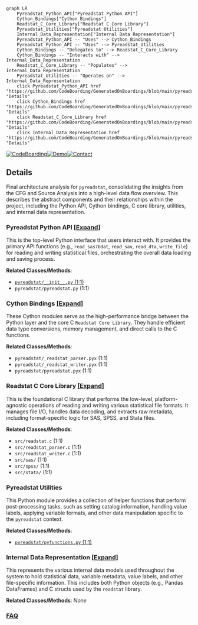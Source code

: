 ```mermaid
graph LR
    Pyreadstat_Python_API["Pyreadstat Python API"]
    Cython_Bindings["Cython Bindings"]
    Readstat_C_Core_Library["Readstat C Core Library"]
    Pyreadstat_Utilities["Pyreadstat Utilities"]
    Internal_Data_Representation["Internal Data Representation"]
    Pyreadstat_Python_API -- "Uses" --> Cython_Bindings
    Pyreadstat_Python_API -- "Uses" --> Pyreadstat_Utilities
    Cython_Bindings -- "Delegates to" --> Readstat_C_Core_Library
    Cython_Bindings -- "Interacts with" --> Internal_Data_Representation
    Readstat_C_Core_Library -- "Populates" --> Internal_Data_Representation
    Pyreadstat_Utilities -- "Operates on" --> Internal_Data_Representation
    click Pyreadstat_Python_API href "https://github.com/CodeBoarding/GeneratedOnBoardings/blob/main/pyreadstat/Pyreadstat_Python_API.md" "Details"
    click Cython_Bindings href "https://github.com/CodeBoarding/GeneratedOnBoardings/blob/main/pyreadstat/Cython_Bindings.md" "Details"
    click Readstat_C_Core_Library href "https://github.com/CodeBoarding/GeneratedOnBoardings/blob/main/pyreadstat/Readstat_C_Core_Library.md" "Details"
    click Internal_Data_Representation href "https://github.com/CodeBoarding/GeneratedOnBoardings/blob/main/pyreadstat/Internal_Data_Representation.md" "Details"
```

[![CodeBoarding](https://img.shields.io/badge/Generated%20by-CodeBoarding-9cf?style=flat-square)](https://github.com/CodeBoarding/GeneratedOnBoardings)[![Demo](https://img.shields.io/badge/Try%20our-Demo-blue?style=flat-square)](https://www.codeboarding.org/demo)[![Contact](https://img.shields.io/badge/Contact%20us%20-%20contact@codeboarding.org-lightgrey?style=flat-square)](mailto:contact@codeboarding.org)

## Details

Final architecture analysis for `pyreadstat`, consolidating the insights from the CFG and Source Analysis into a high-level data flow overview. This describes the abstract components and their relationships within the project, including the Python API, Cython bindings, C core library, utilities, and internal data representation.

### Pyreadstat Python API [[Expand]](./Pyreadstat_Python_API.md)
This is the top-level Python interface that users interact with. It provides the primary API functions (e.g., `read_sas7bdat`, `read_sav`, `read_dta`, `write_file`) for reading and writing statistical files, orchestrating the overall data loading and saving process.


**Related Classes/Methods**:

- <a href="https://github.com/Roche/pyreadstat/pyreadstat/__init__.py#L1-L1" target="_blank" rel="noopener noreferrer">`pyreadstat/__init__.py` (1:1)</a>
- `pyreadstat/pyreadstat.py` (1:1)


### Cython Bindings [[Expand]](./Cython_Bindings.md)
These Cython modules serve as the high-performance bridge between the Python layer and the core C `Readstat Core Library`. They handle efficient data type conversions, memory management, and direct calls to the C functions.


**Related Classes/Methods**:

- `pyreadstat/_readstat_parser.pyx` (1:1)
- `pyreadstat/_readstat_writer.pyx` (1:1)
- `pyreadstat/pyreadstat.pyx` (1:1)


### Readstat C Core Library [[Expand]](./Readstat_C_Core_Library.md)
This is the foundational C library that performs the low-level, platform-agnostic operations of reading and writing various statistical file formats. It manages file I/O, handles data decoding, and extracts raw metadata, including format-specific logic for SAS, SPSS, and Stata files.


**Related Classes/Methods**:

- `src/readstat.c` (1:1)
- `src/readstat_parser.c` (1:1)
- `src/readstat_writer.c` (1:1)
- `src/sas/` (1:1)
- `src/spss/` (1:1)
- `src/stata/` (1:1)


### Pyreadstat Utilities
This Python module provides a collection of helper functions that perform post-processing tasks, such as setting catalog information, handling value labels, applying variable formats, and other data manipulation specific to the `pyreadstat` context.


**Related Classes/Methods**:

- <a href="https://github.com/Roche/pyreadstat/pyreadstat/pyfunctions.py#L1-L1" target="_blank" rel="noopener noreferrer">`pyreadstat/pyfunctions.py` (1:1)</a>


### Internal Data Representation [[Expand]](./Internal_Data_Representation.md)
This represents the various internal data models used throughout the system to hold statistical data, variable metadata, value labels, and other file-specific information. This includes both Python objects (e.g., Pandas DataFrames) and C structs used by the `readstat` library.


**Related Classes/Methods**: _None_



### [FAQ](https://github.com/CodeBoarding/GeneratedOnBoardings/tree/main?tab=readme-ov-file#faq)